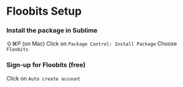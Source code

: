 # Floobits Setup

### Install the package in Sublime
⇧⌘P (on Mac)
Click on `Package Control: Install Package`
Choose `Floobits`

### Sign-up for Floobits (free)
Click on `Auto create account`
